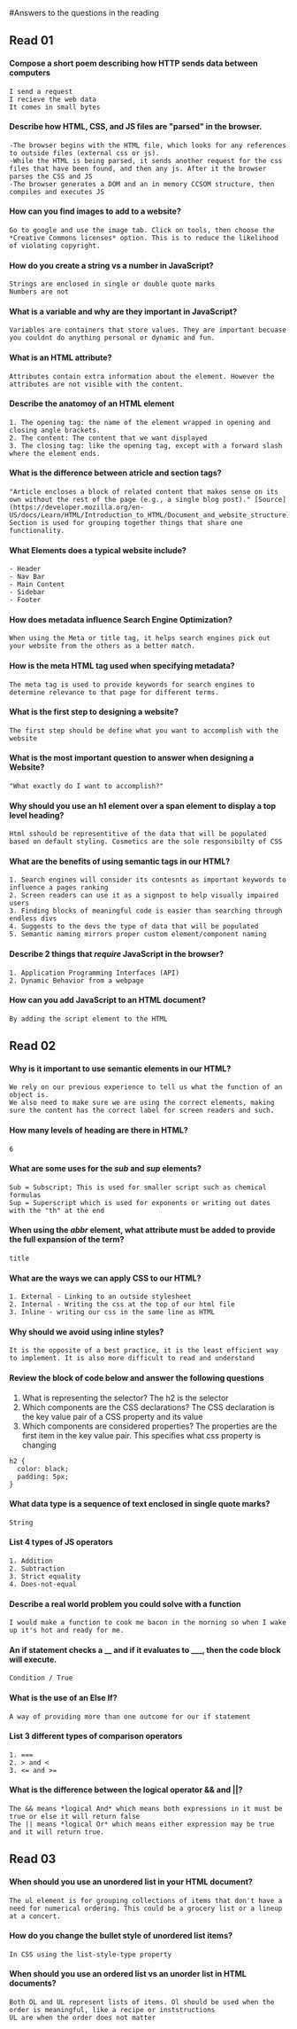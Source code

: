 #Answers to the questions in the reading

## Read 01

#### Compose a short poem describing how HTTP sends data between computers
```
I send a request
I recieve the web data
It comes in small bytes
```

#### Describe how HTML, CSS, and JS files are "parsed" in the browser.
```
-The browser begins with the HTML file, which looks for any references to outside files (external css or js).
-While the HTML is being parsed, it sends another request for the css files that have been found, and then any js. After it the browser parses the CSS and JS
-The browser generates a DOM and an in memory CCSOM structure, then compiles and executes JS
```

#### How can you find images to add to a website?
```
Go to google and use the image tab. Click on tools, then choose the *Creative Commons licenses* option. This is to reduce the likelihood of violating copyright.
```

#### How do you create a string vs a number in JavaScript?
```
Strings are enclosed in single or double quote marks
Numbers are not
```

#### What is a variable and why are they important in JavaScript?
```
Variables are containers that store values. They are important becuase you couldnt do anything personal or dynamic and fun.
```
#### What is an HTML attribute?
```
Attributes contain extra information about the element. However the attributes are not visible with the content.
```

#### Describe the anatomoy of an HTML element
```
1. The opening tag: the name of the element wrapped in opening and closing angle brackets.
2. The content: The content that we want displayed
3. The closing tag: like the opening tag, except with a forward slash where the element ends.
```

#### What is the difference between atricle and section tags?
```
"Article encloses a block of related content that makes sense on its own without the rest of the page (e.g., a single blog post)." [Source](https://developer.mozilla.org/en-US/docs/Learn/HTML/Introduction_to_HTML/Document_and_website_structure)
Section is used for grouping together things that share one functionality. 
```

#### What Elements does a typical website include?
```
- Header
- Nav Bar
- Main Content
- Sidebar
- Footer
```

#### How does metadata influence Search Engine Optimization?
```
When using the Meta or title tag, it helps search engines pick out your website from the others as a better match.
```

#### How is the meta HTML tag used when specifying metadata?
```
The meta tag is used to provide keywords for search engines to determine relevance to that page for different terms.
```

#### What is the first step to designing a website?
```
The first step should be define what you want to accomplish with the website
```

#### What is the most important question to answer when designing a Website?
```
"What exactly do I want to accomplish?"
```

#### Why should you use an h1 element over a span element to display a top level heading?
```
Html sshould be representitive of the data that will be populated based on default styling. Cosmetics are the sole responsibilty of CSS
```

#### What are the benefits of using semantic tags in our HTML?
```
1. Search engines will consider its contesnts as important keywords to influence a pages ranking
2. Screen readers can use it as a signpost to help visually impaired users
3. Finding blocks of meaningful code is easier than searching through endless divs
4. Suggests to the devs the type of data that will be populated
5. Semantic naming mirrors proper custom element/component naming
```

#### Describe 2 things that *require* JavaScript in the browser?
```
1. Application Programming Interfaces (API)
2. Dynamic Behavior from a webpage
```

#### How can you add JavaScript to an HTML document?
```
By adding the script element to the HTML
```

## Read 02

#### Why is it important to use semantic elements in our HTML?
```
We rely on our previous experience to tell us what the function of an object is.
We also need to make sure we are using the correct elements, making sure the content has the correct label for screen readers and such.
```

#### How many levels of heading are there in HTML?
```
6
```

#### What are some uses for the *sub* and *sup* elements?
```
Sub = Subscript; This is used for smaller script such as chemical formulas
Sup = Superscript which is used for exponents or writing out dates with the "th" at the end
```

#### When using the *abbr* element, what attribute must be added to provide the full expansion of the term?
```
title
```

#### What are the ways we can apply CSS to our HTML?
```
1. External - Linking to an outside stylesheet
2. Internal - Writing the css at the top of our html file
3. Inline - writing our css in the same line as HTML
```

#### Why should we avoid using inline styles?
```
It is the opposite of a best practice, it is the least efficient way to implement. It is also more difficult to read and understand
```

#### Review the block of code below and answer the following questions  
1. What is representing the selector?
The h2 is the selector
2. Which components are the CSS declarations?
The CSS declaration is the key value pair of a CSS property and its value
3. Which components are considered properties?
The properties are the first item in the key value pair. This specifies what css property is changing
```
h2 {
  color: black;
  padding: 5px;
}
```

#### What data type is a sequence of text enclosed in single quote marks?
```
String
```

#### List 4 types of JS operators
```
1. Addition
2. Subtraction
3. Strict equality
4. Does-not-equal
```

#### Describe a real world problem you could solve with a function
```
I would make a function to cook me bacon in the morning so when I wake up it's hot and ready for me.
```

#### An if statement checks a __ and if it evaluates to ___, then the code block will execute.
```
Condition / True
```

#### What is the use of an Else If?
```
A way of providing more than one outcome for our if statement
```

#### List 3 different types of comparison operators
```
1. ===
2. > and <
3. <= and >=
```

#### What is the difference between the logical operator && and ||?
```
The && means *logical And* which means both expressions in it must be true or else it will return false
The || means *logical Or* which means either expression may be true and it will return true.
```

## Read 03

#### When should you use an unordered list in your HTML document?
```
The ul element is for grouping collections of items that don't have a need for numerical ordering. This could be a grocery list or a lineup at a concert.
```

#### How do you change the bullet style of unordered list items?
```
In CSS using the list-style-type property
```

#### When should you use an ordered list vs an unorder list in HTML documents?
```
Both OL and UL represent lists of items. Ol should be used when the order is meaningful, like a recipe or inststructions
UL are when the order does not matter
```

